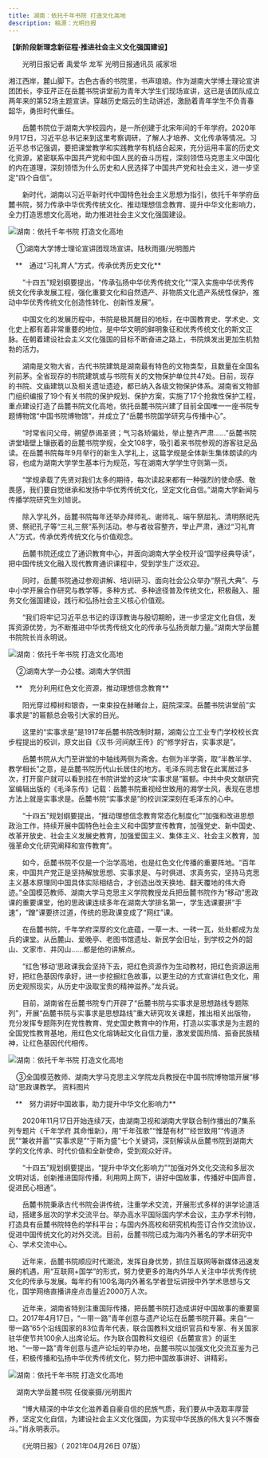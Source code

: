 ```yaml
---
title: 湖南：依托千年书院 打造文化高地
description: 稿源：光明日报
---
```

**【新阶段新理念新征程·推进社会主义文化强国建设】**

　　光明日报记者 禹爱华 龙军 光明日报通讯员 戚家坦

湘江西岸，麓山脚下。古色古香的书院里，书声琅琅。作为湖南大学博士理论宣讲团团长，李亚芹正在岳麓书院讲堂前为青年大学生们现场宣讲，这已是该团队成立两年来的第52场主题宣讲。穿越历史烟云的生动讲述，激励着青年学生不负青春韶华，勇担时代重任。

　　岳麓书院位于湖南大学校园内，是一所创建于北宋年间的千年学府。2020年9月17日，习近平总书记来到这里考察调研，了解人才培养、文化传承等情况。习近平总书记强调，要把课堂教学和实践教学有机结合起来，充分运用丰富的历史文化资源，紧密联系中国共产党和中国人民的奋斗历程，深刻领悟马克思主义中国化的内在道理，深刻领悟为什么历史和人民选择了中国共产党和社会主义，进一步坚定“四个自信”。

　　新时代，湖南以习近平新时代中国特色社会主义思想为指引，依托千年学府岳麓书院，努力传承中华优秀传统文化、推动理想信念教育、提升中华文化影响力，全力打造思想文化高地，助力推进社会主义文化强国建设。

![湖南：依托千年书院 打造文化高地](https://imgnews.gmw.cn/attachement/jpg/site2/20210426/f44d305ea0a221f0132e0a.jpg "湖南：依托千年书院 打造文化高地")

    ①湖南大学博士理论宣讲团现场宣讲。陆秋雨摄/光明图片

　**　通过“习礼育人”方式，传承优秀历史文化**

　　“十四五”规划纲要提出，“传承弘扬中华优秀传统文化”“深入实施中华优秀传统文化传承发展工程，强化重要文化和自然遗产、非物质文化遗产系统性保护，推动中华优秀传统文化创造性转化、创新性发展”。

　　中国文化的发展历程中，书院是极其醒目的地标，在中国教育史、学术史、文化史上都有着非常重要的地位，是中华文明的鲜明象征和优秀传统文化的斯文正脉。在朝着建设社会主义文化强国的目标不断奋进之路上，书院焕发出更加生机勃勃的活力。

　　湖南是文物大省，古代书院建筑是湖南最有特色的文物类型，且数量在全国名列前茅。全省现存的书院建筑或与书院有关的文物保护单位共47处。目前，现存的书院、文庙建筑以及相关遗址遗迹，都已纳入各级文物保护体系。湖南省文物部门组织编报了19个有关书院的保护规划、保护方案，实施了17个抢救性保护工程，重点建设打造了岳麓书院文化高地，依托岳麓书院兴建了目前全国唯一一座书院专题博物馆“中国书院博物馆”，并成立了“岳麓书院国学研究与传播中心”。

　　“时常省问父母，朔望恭谒圣贤；气习各矫偏处，举止整齐严肃……”岳麓书院讲堂墙壁上镶嵌着的岳麓书院学规，全文108字，吸引着来书院参观的游客驻足品读。在岳麓书院每年9月举行的新生入学礼上，这篇学规是全体新生集体朗读的内容，也成为湖南大学学生基本行为规范，写在湖南大学学生守则第一页。

　　“学规承载了先贤对我们太多的期待，每次读起来都有一种强烈的使命感、敬畏感，我们要自觉继承和发扬中华优秀传统文化，坚定文化自信。”湖南大学新闻与传播学院研究生刘旭说。

　　除入学礼外，岳麓书院每年还举办拜师礼、谢师礼、端午祭屈礼、清明祭祀先贤、祭祀孔子等“三礼三祭”系列活动。参与者妆容整齐，举止严肃，通过“习礼育人”方式，传承优秀传统文化与价值观念。

　　岳麓书院还成立了通识教育中心，并面向湖南大学全校开设“国学经典导读”，把中国传统文化融入现代教育通识课程中，受到学生广泛欢迎。

　　同时，岳麓书院通过参观讲解、培训研习、面向社会公众举办“祭孔大典”、与中小学开展合作研究与教学等，多种方式、多种途径普及传统文化，积极融入、服务文化强国建设，践行和弘扬社会主义核心价值观。

　　“我们将牢记习近平总书记的谆谆教诲与殷切期盼，进一步坚定文化自信，发挥资源优势，为不断推进中华优秀传统文化的传承与弘扬贡献力量。”湖南大学岳麓书院院长肖永明说。

![湖南：依托千年书院 打造文化高地](https://imgnews.gmw.cn/attachement/jpg/site2/20210426/f44d305ea0a221f0132e0b.jpg "湖南：依托千年书院 打造文化高地")

    ②湖南大学一办公楼。湖南大学供图

　**　充分利用红色文化资源，推动理想信念教育**

　　阳光穿过樟树和银杏，一束束投在赫曦台上，庭院深深。岳麓书院讲堂前“实事求是”的匾额总会吸引大家的目光。

　　这里的“实事求是”是1917年岳麓书院改制时期，湖南公立工业专门学校校长宾步程提出的校训，原文出自《汉书·河间献王传》的“修学好古，实事求是”。

　　岳麓书院从大门至讲堂的中轴线两侧为斋舍。右侧为半学斋，取“半教半学、教学相长”之意，是岳麓书院历代山长居住的地方。毛泽东同志曾在此寓居过多次，打开窗户就可以看到挂在书院讲堂的这块“实事求是”匾额。中共中央文献研究室编辑出版的《毛泽东传》记载：岳麓书院重视经世致用的湘学士风，表现在思想方法上就是实事求是。岳麓书院“实事求是”的校训深深刻在毛泽东的心中。

　　“十四五”规划纲要提出，“推动理想信念教育常态化制度化”“加强和改进思想政治工作，持续开展中国特色社会主义和中国梦宣传教育，加强党史、新中国史、改革开放史、社会主义发展史教育，加强爱国主义、集体主义、社会主义教育，加强革命文化研究阐释和宣传教育”。

　　如今，岳麓书院不仅是一个治学高地，也是红色文化传播的重要阵地。“百年来，中国共产党正是坚持解放思想、实事求是、与时俱进、求真务实，坚持马克思主义基本原理同中国具体实际相结合，才创造出改天换地、翻天覆地的伟大奇迹。”全国模范教师、湖南大学马克思主义学院教授龙兵把岳麓书院作为“移动”思政课的重要课堂，他的思政课连续多年在湖南大学排名第一，学生选课要拼“手速”，“蹭”课要挤过道，传统的思政课变成了“网红”课。

　　在岳麓书院，千年学府深厚的文化底蕴，一草一木、一砖一瓦，处处都成为龙兵的课堂。从岳麓山、爱晚亭、老图书馆遗址、新民学会旧址，到学校之外的韶山、文家市、井冈山……都是他的讲解点。

　　“红色‘移动’思政课我会坚持下去，把红色资源作为生动教材，把红色资源运用好，把红色基因传承好，进一步挖掘红色故事，以更生动的方式宣讲红色文化，用历史观照现实，从历史中汲取宝贵的精神滋养。”龙兵说。

　　目前，湖南省在岳麓书院专门开辟了“岳麓书院与实事求是思想路线专题陈列”，开展“岳麓书院与实事求是思想路线”重大研究攻关课题，推出相关出版物，充分发挥专题陈列在党性教育、党史国史教育中的作用，打造以实事求是为主题的全国党性教育基地，用红色文化熔铸起文化自信力量，激发爱国热情、振奋民族精神，让红色基因代代相传。

![湖南：依托千年书院 打造文化高地](https://imgnews.gmw.cn/attachement/jpg/site2/20210426/f44d305ea0a221f0132e0c.jpg "湖南：依托千年书院 打造文化高地")

    ③全国模范教师、湖南大学马克思主义学院龙兵教授在中国书院博物馆开展“移动”思政课教学。 资料图片

　**　努力讲好中国故事，助力提升中华文化影响力**

　　2020年11月17日开始连续7天，由湖南卫视和湖南大学联合制作播出的7集系列专题片《千年学府 其命惟新》，用“千年弦歌”“惟楚有材”“经世致用”“传道济民”“兼收并蓄”“实事求是”“于斯为盛”七个关键词，深刻解读从岳麓书院到湖南大学的文化传承、时代价值和全新使命，受到观众好评。

　　“十四五”规划纲要提出，“提升中华文化影响力”“加强对外文化交流和多层次文明对话，创新推进国际传播，利用网上网下，讲好中国故事，传播好中国声音，促进民心相通”。

　　岳麓书院秉承古代书院会讲传统，注重学术交流，开展形式多样的讲学论道活动，搭建多层次的学术交流平台。举办高水平国际国内学术会议，主办学术刊物，打造具有岳麓书院特色的学科平台；与国内外高校和研究机构签订合作交流协议，促进中国传统文化的对外交流。目前，岳麓书院已成为海内外著名的学术研究中心、学术交流中心。

　　近年来，岳麓书院顺应时代潮流，发挥自身优势，抓住互联网等新媒体迅速发展的机遇，用“互联网+国学”的形式，努力使更多的海内外华人关注中华优秀传统文化的传承与发展。每年约有100名海内外著名学者登坛讲授中外学术思想与文化，国学网络直播讲座点击量近2000万人次。

　　近年来，湖南省特别注重国际传播，把岳麓书院打造成讲好中国故事的重要窗口。2017年4月17日，“一带一路”青年创意与遗产论坛在岳麓书院开幕。来自“一带一路”65个沿线国家的83位青年代表，联合国教科文组织官员和专家、有关国家驻华使节共100余人出席论坛。作为联合国教科文组织《岳麓宣言》的诞生地、“一带一路”青年创意与遗产论坛的举办地，岳麓书院以加强文化交流互鉴为己任，积极传播和弘扬中华优秀传统文化，努力把中国故事讲好、讲精彩。

![湖南：依托千年书院 打造文化高地](https://imgnews.gmw.cn/attachement/jpg/site2/20210426/f44d305ea0a221f0132e0d.jpg "湖南：依托千年书院 打造文化高地")

    湖南大学岳麓书院 任俊豪摄/光明图片

　　“博大精深的中华文化滋养着自豪自信的民族气质，我们要从中汲取丰厚营养，坚定文化自信，为建设社会主义文化强国，为实现中华民族的伟大复兴不懈奋斗。”肖永明表示。

　　《光明日报》（ 2021年04月26日 07版）